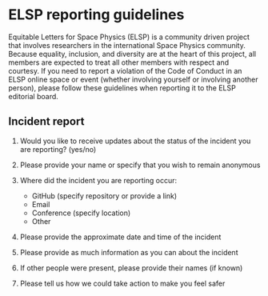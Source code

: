 # ELSP reporting guidelines

Equitable Letters for Space Physics (ELSP) is a community driven project that
involves researchers in the international Space Physics community.  Because
equality, inclusion, and diversity are at the heart of this project, all members
are expected to treat all other members with respect and courtesy.  If you need
to report a violation of the Code of Conduct in an ELSP online space or event
(whether involving yourself or involving another person), please follow these
guidelines when reporting it to the ELSP editorial board.

## Incident report

1. Would you like to receive updates about the status of the incident you are
   reporting? (yes/no)

2. Please provide your name or specify that you wish to remain anonymous

3. Where did the incident you are reporting occur:
   - GitHub (specify repository or provide a link)
   - Email
   - Conference (specify location)
   - Other

4. Please provide the approximate date and time of the incident

5. Please provide as much information as you can about the incident

6. If other people were present, please provide their names (if known)

7. Please tell us how we could take action to make you feel safer
